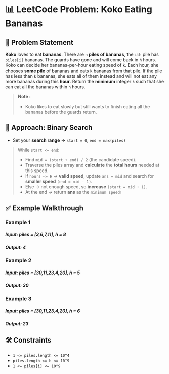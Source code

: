 # 📊 LeetCode Problem: Koko Eating Bananas

## 🧩 Problem Statement

**Koko** loves to eat **bananas**. There are `n` **piles of bananas**, the `ith` pile has `piles[i]` bananas. The guards have gone and will come back in `h` hours.
Koko can decide her bananas-per-hour eating speed of `k`. Each hour, she chooses **some pile** of bananas and eats `k` bananas from that pile. If the pile has less than `k` bananas, she eats all of them instead and will not eat any more bananas during this **hour**.
Return the **minimum** integer `k` such that she can eat all the bananas within `h` hours.

> **Note :**
> - Koko likes to eat slowly but still wants to finish eating all the bananas before the guards return.



## 🧠 Approach: Binary Search

- Set your **search range** ->  `start = 0`, `end = max(piles)`
> While `start <= end`:
> - Find `mid = (start + end) / 2` (the candidate speed).
> - Traverse the piles array and **calculate** the **total hours** needed at this speed.
> - If `hours <= H` -> **valid speed**, update `ans = mid` and search for **smaller speed** `(end = mid - 1)`.
> - Else ->  not enough speed, so **increase** `(start = mid + 1)`.
> - At the end -> return **ans** as the `minimum speed!`



## ✅ Example Walkthrough

### Example 1

##### Input: piles = [3,6,7,11], h = 8
##### Output: 4


### Example 2

##### Input: piles = [30,11,23,4,20], h = 5
##### Output: 30


### Example 3

##### Input: piles = [30,11,23,4,20], h = 6
##### Output: 23


## 🛠️ Constraints

- `1 <= piles.length <= 10^4`
- `piles.length <= h <= 10^9`
- `1 <= piles[i] <= 10^9`
